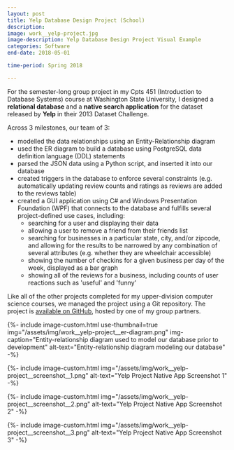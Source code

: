 ```yaml
---
layout: post
title: Yelp Database Design Project (School)
description: 
image: work__yelp-project.jpg
image-description: Yelp Database Design Project Visual Example
categories: Software
end-date: 2018-05-01

time-period: Spring 2018

---
```


For the semester-long group project in my Cpts 451 (Introduction to Database Systems) course at Washington State University, I designed a **relational database** and a **native search application** for the dataset released by **Yelp** in their 2013 Dataset Challenge.

Across 3 milestones, our team of 3:
- modelled the data relationships using an Entity-Relationship diagram
- used the ER diagram to build a database using PostgreSQL data definition language (DDL) statements
- parsed the JSON data using a Python script, and inserted it into our database
- created triggers in the database to enforce several constraints (e.g. automatically updating review counts and ratings as reviews are added to the reviews table)
- created a GUI application using C# and Windows Presentation Foundation (WPF) that connects to the database and fulfills several project-defined use cases, including:
    - searching for a user and displaying their data 
    - allowing a user to remove a friend from their friends list
    - searching for businesses in a particular state, city, and/or zipcode, and allowing for the results to be narrowed by any combination of several attributes (e.g. whether they are wheelchair accessible)
    - showing the number of checkins for a given business per day of the week, displayed as a bar graph
    - showing all of the reviews for a business, including counts of user reactions such as 'useful' and 'funny'

Like all of the other projects completed for my upper-division computer science courses, we managed the project using a Git repository. The project is [available on GitHub](https://github.com/benhamlin314/yelp451), hosted by one of my group partners.

<figcaption></figcaption>
{%- include image-custom.html use-thumbnail=true  img="/assets/img/work__yelp-project__er-diagram.png" img-caption="Entity-relationship diagram used to model our database prior to development" alt-text="Entity-relationship diagram modeling our database" -%}

{%- include image-custom.html img="/assets/img/work__yelp-project__screenshot__1.png" alt-text="Yelp Project Native App Screenshot 1" -%}

{%- include image-custom.html img="/assets/img/work__yelp-project__screenshot__2.png" alt-text="Yelp Project Native App Screenshot 2" -%}

{%- include image-custom.html img="/assets/img/work__yelp-project__screenshot__3.png" alt-text="Yelp Project Native App Screenshot 3" -%}


